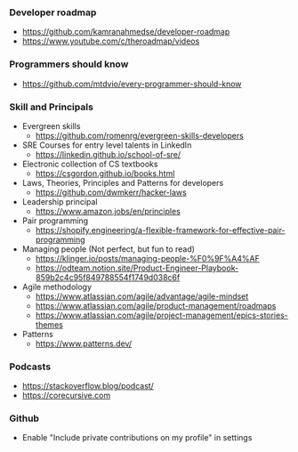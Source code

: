 
###	Developer roadmap

- https://github.com/kamranahmedse/developer-roadmap 
- https://www.youtube.com/c/theroadmap/videos 

### Programmers should know

- https://github.com/mtdvio/every-programmer-should-know 

### Skill and Principals
-	Evergreen skills
    - https://github.com/romenrg/evergreen-skills-developers 
-	SRE Courses for entry level talents in LinkedIn
    - https://linkedin.github.io/school-of-sre/ 
-	Electronic collection of CS textbooks
    - https://csgordon.github.io/books.html 
-	Laws, Theories, Principles and Patterns for developers
    - https://github.com/dwmkerr/hacker-laws 
-	Leadership principal
    - https://www.amazon.jobs/en/principles 
-	Pair programming
    - https://shopify.engineering/a-flexible-framework-for-effective-pair-programming 
-	Managing people (Not perfect, but fun to read)
    - https://klinger.io/posts/managing-people-%F0%9F%A4%AF 
    - https://odteam.notion.site/Product-Engineer-Playbook-859b2c4c95f849788554f1749d038c6f 
-	Agile methodology
    - https://www.atlassian.com/agile/advantage/agile-mindset 
    - https://www.atlassian.com/agile/product-management/roadmaps 
    - https://www.atlassian.com/agile/project-management/epics-stories-themes 
-   Patterns
    - https://www.patterns.dev/

### Podcasts
- https://stackoverflow.blog/podcast/ 
- https://corecursive.com 

### Github

- Enable "Include private contributions on my profile" in settings
